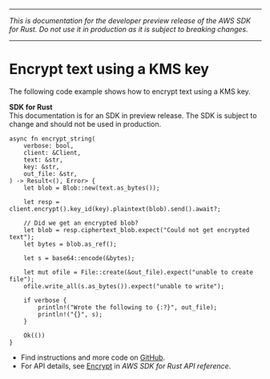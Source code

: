 --------

 *This is documentation for the developer preview release of the AWS SDK for Rust\. Do not use it in production as it is subject to breaking changes\.* 

--------

# Encrypt text using a KMS key<a name="kms_Encrypt_rust_topic"></a>

The following code example shows how to encrypt text using a KMS key\.

**SDK for Rust**  
This documentation is for an SDK in preview release\. The SDK is subject to change and should not be used in production\.
  

```
async fn encrypt_string(
    verbose: bool,
    client: &Client,
    text: &str,
    key: &str,
    out_file: &str,
) -> Result<(), Error> {
    let blob = Blob::new(text.as_bytes());

    let resp = client.encrypt().key_id(key).plaintext(blob).send().await?;

    // Did we get an encrypted blob?
    let blob = resp.ciphertext_blob.expect("Could not get encrypted text");
    let bytes = blob.as_ref();

    let s = base64::encode(&bytes);

    let mut ofile = File::create(&out_file).expect("unable to create file");
    ofile.write_all(s.as_bytes()).expect("unable to write");

    if verbose {
        println!("Wrote the following to {:?}", out_file);
        println!("{}", s);
    }

    Ok(())
}
```
+  Find instructions and more code on [GitHub](https://github.com/awsdocs/aws-doc-sdk-examples/tree/main/rust_dev_preview/kms#code-examples)\. 
+  For API details, see [Encrypt](https://awslabs.github.io/aws-sdk-rust/) in *AWS SDK for Rust API reference*\. 